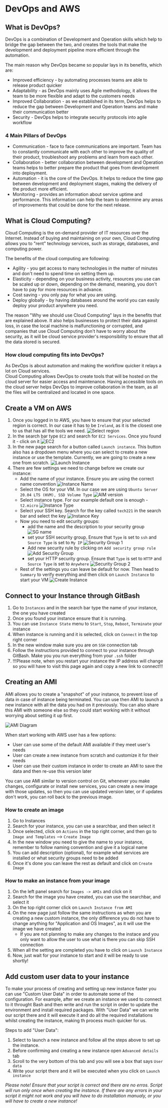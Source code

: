# DevOps and AWS

## What is DevOps?

DevOps is a combination of Development and Operation skills which help to bridge the gap between the two, and creates the tools that make the development and deployment pipeline more efficient through the automation.

The main reason why DevOps became so popular lays in its benefits, which are:

* Improved efficiency - by automating processes teams are able to release product quicker
* Adaptability - as DevOps mainly uses Agile methodology, it allows the team to be more flexible and adapt to the customers needs
* Improved Collaboration - as we established in its term, DevOps helps to reduce the gap between Development and Operation teams and make their communication better
* Security - DevOps helps to integrate security protocols into agile workflow

### 4 Main Pillars of DevOps

* Communication - face to face communications are important. Team has to constantly communicate with each other to improve the quality of their product, troubleshoot any problems and learn from each other.
* Collaboration - better collaboration between development and Operation teams helps to better prepare the product that goes from development into deployment.
* Automation - it is the core of the DevOps. It helps to reduce the time gap between development and deployment stages, making the delivery of the product more efficient.
* Monitoring - provides an information about service uptime and performance. This information can help the team to determine any areas of improvements that could be done for the next release.



## What is Cloud Computing?

Cloud Computing is the on-demand provider of IT resources over the Internet. Instead of buying and maintaining on your own, Cloud Computing allows you to "rent" technology services, such as storage, databases, and computing power.

The benefits of the cloud computing are following:
* Agility - you get access to many technologies in the matter of minutes and don't need to spend time on setting them up.
* Elasticity - depending on your business activity, resources you use can be scaled up or down, depending on the demand, meaning, you don't have to pay for more resources in advance.
* Cost saving - you only pay for what you are using.
* Deploy globally - by having databases around the world you can easily deploy your product anywhere you need.

The reason "Why we should use Cloud Computing" lays in the benefits that are explained above. 
It also helps businesses to protect their data against loss, in case the local machine is malfunctioning or corrupted, and companies that use Cloud Computing don't have to worry about the security, as it will be cloud service provider's responsibility to ensure that all the data stored is secured.

### How cloud computing fits into DevOps?

As DevOps is about automation and making the workflow quicker it relays a lot on Cloud services.  
Cloud Computing allows DevOps to create tools that will be hosted on the cloud server for easier access and maintenance.
Having accessible tools on the cloud server helps DevOps to improve collaboration in the team, as all the files will be centralized and located in one space. 


## Create a VM on AWS

1. Once you logged in to AWS, you have to ensure that your selected region is correct. In our case it has to be `Ireland`, as it is the closest one to us that has all the tools we need.
   ![Select region](resources/aws_region.JPG)
2. In the search bar type `EC2` and search for `EC2 Services`. Once you found it - click on it
   ![EC2](resources/ec2_search.JPG)
3. In the new page search for a button called `Launch instance`. This button also has a dropdown menu where you can select to create a new instance or use the template. Currently, we are going to create a new one from scratch.
   ![Launch Instance](resources/launch_instance.JPG)
4. There are few settings we need to change before we create our instance:
   * Add the name of your instance. Ensure you are using the correct name convention
      ![Instance Name](resources/instance_name.JPG)
   * Select the OS for your VM. In our case we are using `Ubuntu Server 20.04 LTS (HVM), SSD Volume Type`
      ![AIM version](resources/vm_os_version.JPG)
   * Select instance type. For our example default one is enough - `t2.micro`
      ![Instance Type](resources/instance_type.JPG)
   * Select your SSH key. Search for the key called `tech221` in the search bar and select the key
      ![Instance Key](resources/instance_key.JPG)
   * Now you need to edit security groups:
      * add the name and the description to your security group
         ![SG name](resources/network_settings_name.JPG)
      * set your SSH security group. Ensure that `Type` is set to `ssh` and `Source Type` is set to `My IP`
         ![Security Group 1](resources/security_group_1.JPG)
      * Add new security rule by clicking on `Add security group rule`
         ![Add Security Group](resources/add_security_group.JPG)
      * set your HTTP security group. Ensure that `Type` is set to `HTTP` and `Source Type` is set to `Anywhere`
         ![Security Group 2](resources/security_group_2.JPG)
   * Rest of the settings you can leave be default for now. Then head to `Summary` to verify everything and then click on `Launch Instance` to start your VM
      ![Create Instance](resources/launch_created_instance.JPG)
   
## Connect to your Instance through GitBash

1. Go to `Instances` and in the search bar type the name of your instance, the one you have created
2. Once you found your instance ensure that it is running. 
3. You can use `Instance State` menu to `Start`, `Stop`, `Reboot`, `Terminate` your instance
4. When instance is running and it is selected, click on `Connect` in the top right corner
5. In the new window make sure you are on `SSH` connection tab
6. Follow the instructions provided to connect to your instance through GitBash. Make you you run everything from your `.ssh` folder
7. !!!Please note, when you restart your instance the IP address will change so you will have to visit this page again and copy a new link to connect!!!


## Creating an AMI
AMI allows you to create a "snapshot" of your instance, to prevent lose of data in case of instance being terminated. You can use then AMI to launch a new instance with all the data you had on it previously. You can also share this AMI with someone else so they could start working with it without worrying about setting it up first.

![AMI Diagram](resources/custom_ami_1.gif)

When start working with AWS user has a few options:
* User can use some of the default AMI available if they meet user's needs
* User can create a new instance from scratch and customize it for their needs
* User can use their custom instance in order to create an AMI to save the data and then re-use this version later

You can use AMI similar to version control on Git, whenever you make changes, configurate or install new services, you can create a new image with those updates, so then you can use updated version later, or if updates don't work, you can roll back to the previous image.


### How to create an image

1. Go to Instances
2. Search for your instance, you can use a searchbar, and then select it
3. Once selected, click on `Actions` in the top right corner, and then go to `Image and Templates` --> `Create Image`
4. In the new window you need to give the name to your instance, remember to follow naming convention and give it a logical name
5. You can add description (optional), for example what services are installed or what security groups need to be added
6. Once it's done you can leave the rest as default and click on `Create Image`

### How to make an instance from your image

1. On the left panel search for `Images -> AMIs` and click on it
2. Search for the image you have created, you can use the searchbar, and select it
3. On the top right corner click on `Launch Instance from AMI`
4. On the new page just follow the same instructions as when you are creating a new custom instance, the only difference you do not have to change anything for "Application and OS Images", as it will use the image we have created
   * If you are not planning to make any changes to the instace and you only want to allow the user to use what is there you can skip SSH connection
5. When all the setting are completed you have to click on `Launch Instance`
6. Now, just wait for your instance to start and it will be ready to use shortly!



## Add custom user data to your instance
To make your process of creating and setting up new instance faster you can use "Custom User Data" in order to automate some of the configuration. 
For example, after we create an instance we used to connect to it throught Bash and then write and run the script in order to update the environment and install required packages. With "User Data" we can write our script there and it will execute it and do all the required installations whilst creating the instance, making th process much quicker for us.

Steps to add "User Data":

1. Select to launch a new instance and follow all the steps above to set up the instance.
2. Before confirming and creating a new instance open `Advanced details` tab
3. Scroll to the very bottom of this tab and you will see a box that says `User data`
4. Write your script there and it will be executed when you click on `Launch instance`

_Please note! Ensure that your script is correct and there are no erros. Script will run only once when creating the instance. If there are any errors in your script it might not work and you will have to do installation manualy, or you will have to create a new instance!_ 
